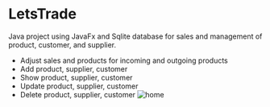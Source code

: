 # LetsTrade
Java project using JavaFx and Sqlite database for sales and management of product, customer, and supplier.
- Adjust sales and products for incoming and outgoing products
- Add product, supplier, customer
- Show product, supplier, customer
- Update product, supplier, customer
- Delete product, supplier, customer
![home](https://github.com/Ishti97/LetsTrade/assets/62037199/5f51b62b-1cff-44db-82dc-e977017ce961)
